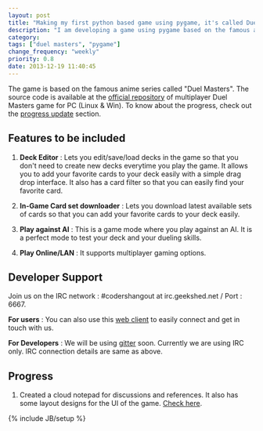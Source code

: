 ```yaml
---
layout: post
title: "Making my first python based game using pygame, it's called Duel Masters"
description: "I am developing a game using pygame based on the famous anime series called duel masters. Help contribute on github."
category:
tags: ["duel masters", "pygame"]
change_frequency: "weekly"
priority: 0.8
date: 2013-12-19 11:40:45
---
```


The game is based on the famous anime series called "Duel Masters". The source code is available at the [official repository](https://github.com/bhavyanshu/Duel_Masters) of multiplayer Duel Masters game for PC (Linux &amp; Win). To know about the progress, check out the [progress update](#progress) section.

## Features to be included

1. **Deck Editor** : Lets you edit/save/load decks in the game so that you don't need to create new decks everytime you play the game. It allows you to add your favorite cards to your deck easily with a simple drag drop interface. It also has a card filter so that you can easily find your favorite card.

2. **In-Game Card set downloader** : Lets you download latest available sets of cards so that you can add your favorite cards to your deck easily.

3. **Play against AI** : This is a game mode where you play against an AI. It is a perfect mode to test your deck and your dueling skills.

4. **Play Online/LAN** : It supports multiplayer gaming options.  

## Developer Support

Join us on the IRC network : #codershangout at irc.geekshed.net / Port : 6667.

**For users** : You can also use this [web client](https://kiwiirc.com/client/irc.geekshed.net/#codershangout) to easily connect and get in touch with us.

**For Developers** : We will be using [gitter](https://gitter.im/bhavyanshu/Duel_Masters) soon. Currently we are using IRC only. IRC connection details are same as above.



## Progress

1. Created a cloud notepad for discussions and references. It also has some layout designs for the UI of the game. [Check here](https://pad.riseup.net/p/DuelMastersGame).



{% include JB/setup %}
